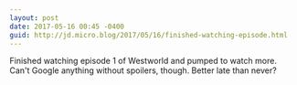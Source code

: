 ```yaml
---
layout: post
date: 2017-05-16 00:45 -0400
guid: http://jd.micro.blog/2017/05/16/finished-watching-episode.html
---
```

Finished watching episode 1 of Westworld and pumped to watch more. Can't Google anything without spoilers, though. Better late than never?
